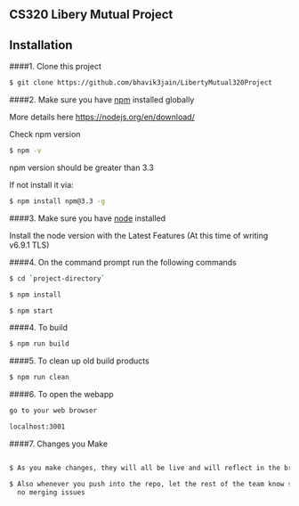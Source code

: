 ## CS320 Libery Mutual Project

## Installation
####1. Clone this project

```sh
$ git clone https://github.com/bhavik3jain/LibertyMutual320Project
```

####2.  Make sure you have [npm](https://www.npmjs.org/) installed globally

More details here
https://nodejs.org/en/download/

Check npm version

```sh
$ npm -v
```

npm version should be greater than 3.3

If not install it via:

```sh
$ npm install npm@3.3 -g
```

####3.  Make sure you have [node](https://www.nodejs.org/) installed

Install the node version with the Latest Features (At this time of writing v6.9.1 TLS)

####4. On the command prompt run the following commands

```sh
$ cd `project-directory`
```
```sh
$ npm install
```
```sh
$ npm start
```

####4. To build
```sh
$ npm run build
```

####5. To clean up old build products
```sh
$ npm run clean
```

####6. To open the webapp
```sh
go to your web browser

localhost:3001

```

####7. Changes you Make

```sh

$ As you make changes, they will all be live and will reflect in the browser right away

$ Also whenever you push into the repo, let the rest of the team know so there will be
  no merging issues
  
```
